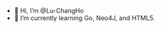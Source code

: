 - 👋 Hi, I’m @Lu-ChangHo
- 🌱 I’m currently learning Go, Neo4J, and HTML5.
<!---
Lu-ChangHo/Lu-ChangHo is a ✨ special ✨ repository because its `README.md` (this file) appears on your GitHub profile.
You can click the Preview link to take a look at your changes.
--->

